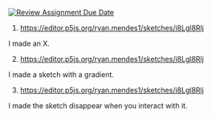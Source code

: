 [![Review Assignment Due Date](https://classroom.github.com/assets/deadline-readme-button-8d59dc4de5201274e310e4c54b9627a8934c3b88527886e3b421487c677d23eb.svg)](https://classroom.github.com/a/QpDR9cPF)

1. https://editor.p5js.org/ryan.mendes1/sketches/i8Lgl8Rlj

I made an X.


2. https://editor.p5js.org/ryan.mendes1/sketches/i8Lgl8Rlj

I made a sketch with a gradient.


3. https://editor.p5js.org/ryan.mendes1/sketches/i8Lgl8Rlj

I made the sketch disappear when you interact with it.
